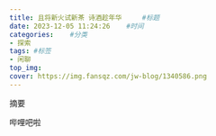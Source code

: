 ```yaml
---
title: 且将新火试新茶 诗酒趁年华     #标题
date: 2023-12-05 11:24:26    #时间
categories:    #分类
- 探索 
tags: #标签
- 闲聊
top_img:
cover: https://img.fansqz.com/jw-blog/1340586.png
---
```


摘要
<!--more-->
哔哩吧啦
